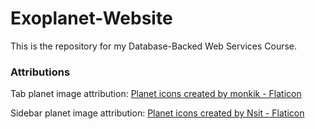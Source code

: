# Exoplanet-Website
This is the repository for my Database-Backed Web Services Course.

### Attributions

Tab planet image attribution: <a href="https://www.flaticon.com/free-icons/planet" title="planet icons">Planet icons created by monkik - Flaticon</a>

Sidebar planet image attribution: <a href="https://www.flaticon.com/free-icons/planet" title="planet icons">Planet icons created by Nsit - Flaticon</a>